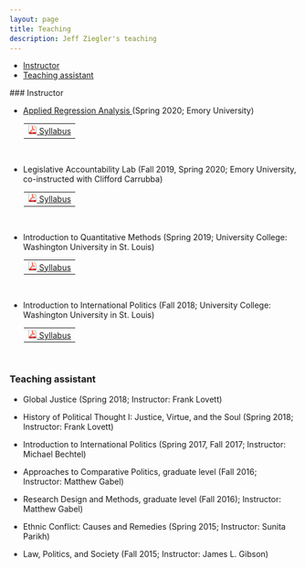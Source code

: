 ```yaml
---
layout: page
title: Teaching
description: Jeff Ziegler's teaching
---
```


<div class="navbar">
    <div class="navbar-inner">
        <ul class="nav">
            <li><a href="#instructor">Instructor</a></li>
            <li><a href="#TA">Teaching assistant</a></li>
        </ul>
    </div>
</div>
### <a name="instructor"></a>Instructor

- <a href="https://zieglerjef.github.io/pages/QTM200teachingMaterials/" target="_blank"> Applied Regression Analysis </a> (Spring 2020; Emory University)

<table style="margin-left: 25px">
  <tr><td><a href="https://www.dropbox.com/s/qg5cjagr9upswt3/SyllabusQTM200Spring2020.pdf?dl=0" target="_blank"> <img src="icons16/pdf-icon.png" alt="hi" class="inline"/> Syllabus </a></td></tr>
</table><br/>

- Legislative Accountability Lab (Fall 2019, Spring 2020; Emory University, co-instructed with Clifford Carrubba)

<table style="margin-left: 25px">
  <tr><td><a href="https://www.dropbox.com/s/rrdinmj5quu6whi/SyllabusCompLegFall2019.pdf?dl=0" target="_blank"> <img src="icons16/pdf-icon.png" alt="hi" class="inline"/> Syllabus </a></td></tr>
</table><br/>

- Introduction to Quantitative Methods (Spring 2019; University College: Washington University in St. Louis)

<table style="margin-left: 25px">
  <tr><td><a href="https://www.dropbox.com/s/5e62lkb6ctsisii/JZ_Syllabus_QPM_Spring2019.pdf?dl=0" target="_blank"> <img src="icons16/pdf-icon.png" alt="hi" class="inline"/> Syllabus </a></td></tr>
</table><br/>

- Introduction to International Politics (Fall 2018; University College: Washington University in St. Louis)

<table style="margin-left: 25px">
  <tr><td><a href="https://www.dropbox.com/s/k8ccp15fsb9wsar/Syllabus%20Intro%20IR%20Fall%202018.pdf?dl=0" target="_blank"> <img src="icons16/pdf-icon.png" alt="hi" class="inline"/> Syllabus </a></td></tr>
</table><br/>

### <a name="TA"></a>Teaching assistant

- Global Justice (Spring 2018; Instructor: Frank Lovett)

- History of Political Thought I: Justice, Virtue, and the Soul (Spring 2018; Instructor: Frank Lovett)

- Introduction to International Politics (Spring 2017, Fall 2017; Instructor: Michael Bechtel)

- Approaches to Comparative Politics, graduate level (Fall 2016; Instructor: Matthew Gabel)

- Research Design and Methods, graduate level (Fall 2016); Instructor: Matthew Gabel)

- Ethnic Conflict: Causes and Remedies (Spring 2015; Instructor: Sunita Parikh)

- Law, Politics, and Society (Fall 2015; Instructor: James L. Gibson)
